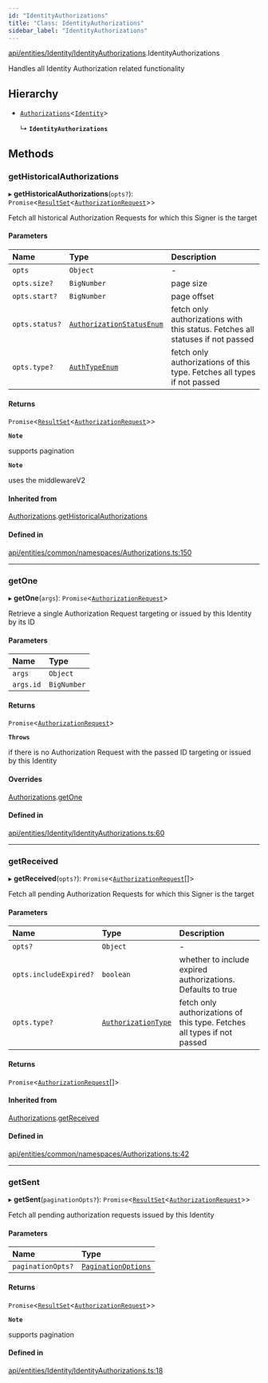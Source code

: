 ```yaml
---
id: "IdentityAuthorizations"
title: "Class: IdentityAuthorizations"
sidebar_label: "IdentityAuthorizations"
---
```


[api/entities/Identity/IdentityAuthorizations](../../../../../modules/API/Entities/Identity/IdentityAuthorizations/IdentityAuthorizations.md).IdentityAuthorizations

Handles all Identity Authorization related functionality

## Hierarchy

- [`Authorizations`](../../Common/Namespaces/Authorizations/Authorizations.md)\<[`Identity`](../Identity.md)\>

  ↳ **`IdentityAuthorizations`**

## Methods

### getHistoricalAuthorizations

▸ **getHistoricalAuthorizations**(`opts?`): `Promise`\<[`ResultSet`](../../../../../interfaces/API/Entities/Types/ResultSet/ResultSet.md)\<[`AuthorizationRequest`](../../AuthorizationRequest/AuthorizationRequest.md)\>\>

Fetch all historical Authorization Requests for which this Signer is the target

#### Parameters

| Name | Type | Description |
| :------ | :------ | :------ |
| `opts` | `Object` | - |
| `opts.size?` | `BigNumber` | page size |
| `opts.start?` | `BigNumber` | page offset |
| `opts.status?` | [`AuthorizationStatusEnum`](../../../../../enums/Types/AuthorizationStatusEnum/AuthorizationStatusEnum.md) | fetch only authorizations with this status. Fetches all statuses if not passed |
| `opts.type?` | [`AuthTypeEnum`](../../../../../enums/Types/AuthTypeEnum/AuthTypeEnum.md) | fetch only authorizations of this type. Fetches all types if not passed |

#### Returns

`Promise`\<[`ResultSet`](../../../../../interfaces/API/Entities/Types/ResultSet/ResultSet.md)\<[`AuthorizationRequest`](../../AuthorizationRequest/AuthorizationRequest.md)\>\>

**`Note`**

supports pagination

**`Note`**

uses the middlewareV2

#### Inherited from

[Authorizations](../../Common/Namespaces/Authorizations/Authorizations.md).[getHistoricalAuthorizations](../../Common/Namespaces/Authorizations/Authorizations.md#gethistoricalauthorizations)

#### Defined in

[api/entities/common/namespaces/Authorizations.ts:150](https://github.com/PolymeshAssociation/polymesh-sdk/blob/49a0066c3/src/api/entities/common/namespaces/Authorizations.ts#L150)

___

### getOne

▸ **getOne**(`args`): `Promise`\<[`AuthorizationRequest`](../../AuthorizationRequest/AuthorizationRequest.md)\>

Retrieve a single Authorization Request targeting or issued by this Identity by its ID

#### Parameters

| Name | Type |
| :------ | :------ |
| `args` | `Object` |
| `args.id` | `BigNumber` |

#### Returns

`Promise`\<[`AuthorizationRequest`](../../AuthorizationRequest/AuthorizationRequest.md)\>

**`Throws`**

if there is no Authorization Request with the passed ID targeting or issued by this Identity

#### Overrides

[Authorizations](../../Common/Namespaces/Authorizations/Authorizations.md).[getOne](../../Common/Namespaces/Authorizations/Authorizations.md#getone)

#### Defined in

[api/entities/Identity/IdentityAuthorizations.ts:60](https://github.com/PolymeshAssociation/polymesh-sdk/blob/49a0066c3/src/api/entities/Identity/IdentityAuthorizations.ts#L60)

___

### getReceived

▸ **getReceived**(`opts?`): `Promise`\<[`AuthorizationRequest`](../../AuthorizationRequest/AuthorizationRequest.md)[]\>

Fetch all pending Authorization Requests for which this Signer is the target

#### Parameters

| Name | Type | Description |
| :------ | :------ | :------ |
| `opts?` | `Object` | - |
| `opts.includeExpired?` | `boolean` | whether to include expired authorizations. Defaults to true |
| `opts.type?` | [`AuthorizationType`](../../../../../enums/API/Entities/Types/AuthorizationType/AuthorizationType.md) | fetch only authorizations of this type. Fetches all types if not passed |

#### Returns

`Promise`\<[`AuthorizationRequest`](../../AuthorizationRequest/AuthorizationRequest.md)[]\>

#### Inherited from

[Authorizations](../../Common/Namespaces/Authorizations/Authorizations.md).[getReceived](../../Common/Namespaces/Authorizations/Authorizations.md#getreceived)

#### Defined in

[api/entities/common/namespaces/Authorizations.ts:42](https://github.com/PolymeshAssociation/polymesh-sdk/blob/49a0066c3/src/api/entities/common/namespaces/Authorizations.ts#L42)

___

### getSent

▸ **getSent**(`paginationOpts?`): `Promise`\<[`ResultSet`](../../../../../interfaces/API/Entities/Types/ResultSet/ResultSet.md)\<[`AuthorizationRequest`](../../AuthorizationRequest/AuthorizationRequest.md)\>\>

Fetch all pending authorization requests issued by this Identity

#### Parameters

| Name | Type |
| :------ | :------ |
| `paginationOpts?` | [`PaginationOptions`](../../../../../interfaces/API/Entities/Types/PaginationOptions/PaginationOptions.md) |

#### Returns

`Promise`\<[`ResultSet`](../../../../../interfaces/API/Entities/Types/ResultSet/ResultSet.md)\<[`AuthorizationRequest`](../../AuthorizationRequest/AuthorizationRequest.md)\>\>

**`Note`**

supports pagination

#### Defined in

[api/entities/Identity/IdentityAuthorizations.ts:18](https://github.com/PolymeshAssociation/polymesh-sdk/blob/49a0066c3/src/api/entities/Identity/IdentityAuthorizations.ts#L18)
